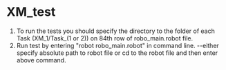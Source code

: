 # XM_test
1. To run the tests you should specify the directory to the folder of each Task (XM_1/Task_(1 or 2)) on 84th row of robo_main.robot file.
2. Run test by entering "robot robo_main.robot" in command line. 
--either specify absolute path to robot file or cd to the robot file and then enter above command.
